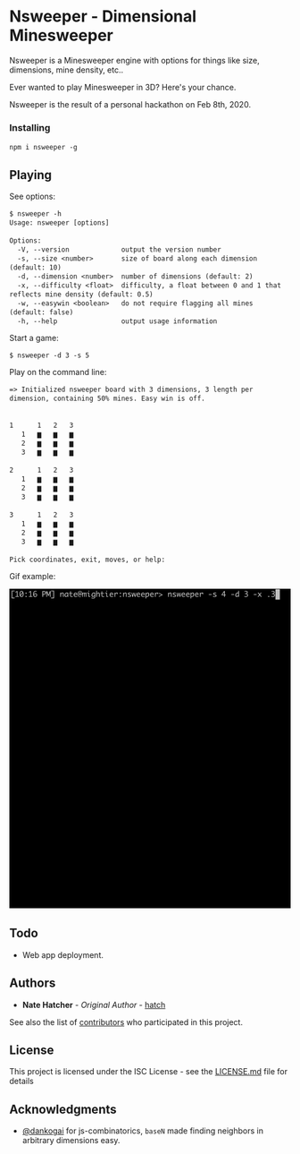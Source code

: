 # Nsweeper - Dimensional Minesweeper

Nsweeper is a Minesweeper engine with options for things like size, dimensions, mine density, etc..

Ever wanted to play Minesweeper in 3D? Here's your chance.

Nsweeper is the result of a personal hackathon on Feb 8th, 2020.

### Installing

```
npm i nsweeper -g
```

## Playing

See options:

```
$ nsweeper -h
Usage: nsweeper [options]

Options:
  -V, --version             output the version number
  -s, --size <number>       size of board along each dimension (default: 10)
  -d, --dimension <number>  number of dimensions (default: 2)
  -x, --difficulty <float>  difficulty, a float between 0 and 1 that reflects mine density (default: 0.5)
  -w, --easywin <boolean>   do not require flagging all mines (default: false)
  -h, --help                output usage information
```

Start a game:

```
$ nsweeper -d 3 -s 5
```

Play on the command line:

```
=> Initialized nsweeper board with 3 dimensions, 3 length per dimension, containing 50% mines. Easy win is off.


1      1   2   3
   1   ▆   ▆   ▆
   2   ▆   ▆   ▆
   3   ▆   ▆   ▆

2      1   2   3
   1   ▆   ▆   ▆
   2   ▆   ▆   ▆
   3   ▆   ▆   ▆

3      1   2   3
   1   ▆   ▆   ▆
   2   ▆   ▆   ▆
   3   ▆   ▆   ▆

Pick coordinates, exit, moves, or help:
```

Gif example:

![Demo](nsweeper_demo.gif)

## Todo

- Web app deployment.

## Authors

- **Nate Hatcher** - _Original Author_ - [hatch](https://github.com/hatch)

See also the list of [contributors](https://github.com/hatch/nsweeper/contributors) who participated in this project.

## License

This project is licensed under the ISC License - see the [LICENSE.md](LICENSE.md) file for details

## Acknowledgments

- [@dankogai](https://github.com/dankogai) for js-combinatorics, `baseN` made finding neighbors in arbitrary dimensions easy.
